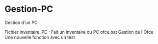 # Gestion-PC
Gestion d'un PC

Fichier inventaire_PC : Fait un inventaire du PC
ofce.bat Gestion de l'Ofce
Une nouvelle fonction
avec un test


